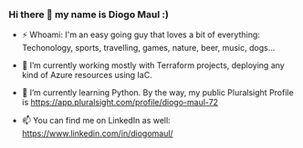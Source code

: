 ### Hi there 👋 my name is Diogo Maul :)

- ⚡ Whoami: I'm an easy going guy that loves a bit of everything: Techonology, sports, travelling, games, nature, beer, music, dogs... 

- 🔭 I’m currently working mostly with Terraform projects, deploying any kind of Azure resources using IaC.
- 🌱 I’m currently learning Python. By the way, my public Pluralsight Profile is https://app.pluralsight.com/profile/diogo-maul-72
- 📫 You can find me on LinkedIn as well: https://www.linkedin.com/in/diogomaul/


<!--
- 👯 I’m looking to collaborate on ...
- 🤔 I’m looking for help with ...
- 💬 Ask me about ...
- -->


